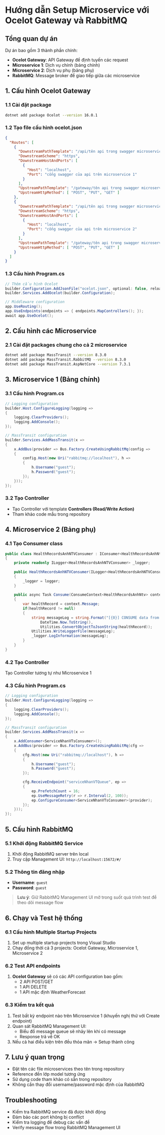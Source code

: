 # Hướng dẫn Setup Microservice với Ocelot Gateway và RabbitMQ

## Tổng quan dự án

Dự án bao gồm 3 thành phần chính:
- **Ocelot Gateway**: API Gateway để định tuyến các request
- **Microservice 1**: Dịch vụ chính (bảng chính)
- **Microservice 2**: Dịch vụ phụ (bảng phụ)
- **RabbitMQ**: Message broker để giao tiếp giữa các microservice

## 1. Cấu hình Ocelot Gateway

### 1.1 Cài đặt package

```bash
dotnet add package Ocelot --version 16.0.1
```

### 1.2 Tạo file cấu hình ocelot.json

```json
{
  "Routes": [
    {
      "DownstreamPathTemplate": "/api/tên api trong swagger microservice 1",
      "DownstreamScheme": "https",
      "DownstreamHostAndPorts": [
        {
          "Host": "localhost",
          "Port": "cổng swagger của api trên microservice 1"
        }
      ],
      "UpstreamPathTemplate": "/gateway/tên api trong swagger microservice 1",
      "UpstreamHttpMethod": [ "POST", "PUT", "GET" ]
    },
    {
      "DownstreamPathTemplate": "/api/tên api trong swagger microservice 2",
      "DownstreamScheme": "https",
      "DownstreamHostAndPorts": [
        {
          "Host": "localhost",
          "Port": "cổng swagger của api trên microservice 2"
        }
      ],
      "UpstreamPathTemplate": "/gateway/tên api trong swagger microservice 2",
      "UpstreamHttpMethod": [ "POST", "PUT", "GET" ]
    }        
  ]
}
```

### 1.3 Cấu hình Program.cs

```csharp
// Thêm cấu hình Ocelot
builder.Configuration.AddJsonFile("ocelot.json", optional: false, reloadOnChange: true);
builder.Services.AddOcelot(builder.Configuration);

// Middleware configuration
app.UseRouting();
app.UseEndpoints(endpoints => { endpoints.MapControllers(); });
await app.UseOcelot();
```

## 2. Cấu hình các Microservice

### 2.1 Cài đặt packages chung cho cả 2 microservice

```bash
dotnet add package MassTransit --version 8.3.0
dotnet add package MassTransit.RabbitMQ --version 8.3.0
dotnet add package MassTransit.AspNetCore --version 7.3.1
```

## 3. Microservice 1 (Bảng chính)

### 3.1 Cấu hình Program.cs

```csharp
// Logging configuration
builder.Host.ConfigureLogging(logging =>
{
    logging.ClearProviders();
    logging.AddConsole();
});

// MassTransit configuration
builder.Services.AddMassTransit(x =>
{
    x.AddBus(provider => Bus.Factory.CreateUsingRabbitMq(config =>
    {
        config.Host(new Uri("rabbitmq://localhost"), h =>
        {
            h.Username("guest");
            h.Password("guest");
        });
    }));
});
```

### 3.2 Tạo Controller

- Tạo Controller với template **Controllers (Read/Write Action)**
- Tham khảo code mẫu trong repository

## 4. Microservice 2 (Bảng phụ)

### 4.1 Tạo Consumer class

```csharp
public class HealthRecordsAnhNTVConsumer : IConsumer<HealthRecordsAnhNtv>
{
    private readonly ILogger<HealthRecordsAnhNTVConsumer> _logger;
    
    public HealthRecordsAnhNTVConsumer(ILogger<HealthRecordsAnhNTVConsumer> logger)
    {
        _logger = logger;
    }
    
    public async Task Consume(ConsumeContext<HealthRecordsAnhNtv> context)
    {
        var healthRecord = context.Message;
        if(healthRecord != null)
        {
            string messageLog = string.Format("[{0}] CONSUME data from RabbitMQ.healthRecordsAnhNtvQueue: {1}", 
                DateTime.Now.ToString(), 
                Utilities.ConvertObjectToJsonString(healthRecord));
            Utilities.WriteLoggerFile(messageLog);
            _logger.LogInformation(messageLog);
        }
    }
}
```

### 4.2 Tạo Controller

Tạo Controller tương tự như Microservice 1

### 4.3 Cấu hình Program.cs

```csharp
// Logging configuration
builder.Host.ConfigureLogging(logging =>
{
    logging.ClearProviders();
    logging.AddConsole();
});

// MassTransit configuration
builder.Services.AddMassTransit(x =>
{
    x.AddConsumer<ServiceNhanVTsConsumer>();
    x.AddBus(provider => Bus.Factory.CreateUsingRabbitMq(cfg =>
    {
        cfg.Host(new Uri("rabbitmq://localhost"), h =>
        {
            h.Username("guest");
            h.Password("guest");
        });

        cfg.ReceiveEndpoint("serviceNhanVTQueue", ep =>
        {
            ep.PrefetchCount = 16;
            ep.UseMessageRetry(r => r.Interval(2, 100));
            ep.ConfigureConsumer<ServiceNhanVTsConsumer>(provider);
        });
    }));
});
```

## 5. Cấu hình RabbitMQ

### 5.1 Khởi động RabbitMQ Service

1. Khởi động RabbitMQ server trên local
2. Truy cập Management UI: `http://localhost:15672/#/`

### 5.2 Thông tin đăng nhập

- **Username**: `guest`
- **Password**: `guest`

> **Lưu ý**: Giữ RabbitMQ Management UI mở trong suốt quá trình test để theo dõi message flow

## 6. Chạy và Test hệ thống

### 6.1 Cấu hình Multiple Startup Projects

1. Set up multiple startup projects trong Visual Studio
2. Chạy đồng thời cả 3 projects: Ocelot Gateway, Microservice 1, Microservice 2

### 6.2 Test API endpoints

1. **Ocelot Gateway** sẽ có các API configuration bao gồm:
   - 2 API POST/GET
   - 1 API DELETE
   - 1 API mặc định WeatherForecast

### 6.3 Kiểm tra kết quả

1. Test bất kỳ endpoint nào trên Microservice 1 (khuyến nghị thử với Create endpoint)
2. Quan sát RabbitMQ Management UI:
   - Biểu đồ message queue sẽ nhảy lên khi có message
   - Response trả về OK
3. Nếu cả hai điều kiện trên đều thỏa mãn → Setup thành công

## 7. Lưu ý quan trọng

- Đặt tên các file microservices theo tên trong repository
- Reference đến lớp model tương ứng
- Sử dụng code tham khảo có sẵn trong repository
- Không cần thay đổi username/password mặc định của RabbitMQ

## Troubleshooting

- Kiểm tra RabbitMQ service đã được khởi động
- Đảm bảo các port không bị conflict
- Kiểm tra logging để debug các vấn đề
- Verify message flow trong RabbitMQ Management UI
